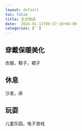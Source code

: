 ```yaml
---
layout: default
toc: false
title: 生活物品
date:  2024-01-11T08:57:18+08:00
categories: ['']
---
```


##  穿戴保暖美化

衣服，鞋子，裙子

## 休息

沙发，床

## 玩耍

儿童乐园，电子游戏




